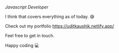 <i>Javascript Developer</i>

I think that covers everything as of today. 😅

Check out my portfolio https://uditkaushik.netlify.app/

Feel free to get in touch.

Happy coding 💻 
